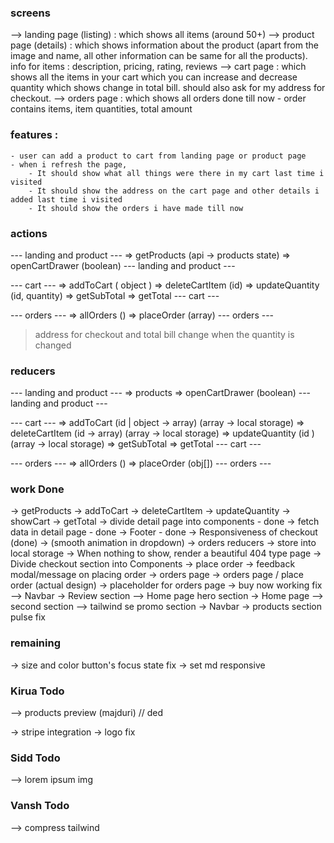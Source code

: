 ### screens

--> landing page (listing) : which shows all items (around 50+)
--> product page (details) : which shows information about the product (apart from the image and name, all other information can be same for all the products). info for items : description, pricing, rating, reviews
--> cart page : which shows all the items in your cart which you can increase and decrease quantity which shows change in total bill. should also ask for my address for checkout.
--> orders page : which shows all orders done till now - order contains items, item quantities, total amount

### features :

    - user can add a product to cart from landing page or product page
    - when i refresh the page,
        - It should show what all things were there in my cart last time i visited
        - It should show the address on the cart page and other details i added last time i visited
        - It should show the orders i have made till now

### actions

--- landing and product ---
=> getProducts (api -> products state)
=> openCartDrawer (boolean)
--- landing and product ---

--- cart ---
=> addToCart ( object )
=> deleteCartItem (id)
=> updateQuantity (id, quantity)
=> getSubTotal
=> getTotal
--- cart ---

--- orders ---
=> allOrders ()
=> placeOrder (array)
--- orders ---

> address for checkout and total bill change when the quantity is changed

### reducers

--- landing and product ---
=> products
=> openCartDrawer (boolean)
--- landing and product ---

--- cart ---
=> addToCart (id | object -> array) (array -> local storage)
=> deleteCartItem (id -> array) (array -> local storage)
=> updateQuantity (id ) (array -> local storage)
=> getSubTotal
=> getTotal
--- cart ---

--- orders ---
=> allOrders ()
=> placeOrder (obj[])
--- orders ---

### work Done

-> getProducts
-> addToCart
-> deleteCartItem
-> updateQuantity
-> showCart
-> getTotal
-> divide detail page into components - done
-> fetch data in detail page - done
-> Footer - done
-> Responsiveness of checkout (done)
-> (smooth animation in dropdown)
-> orders reducers
-> store into local storage
-> When nothing to show, render a beautiful 404 type page
-> Divide checkout section into Components
-> place order
-> feedback modal/message on placing order
-> orders page
-> orders page / place order (actual design)
-> placeholder for orders page
-> buy now working fix
--> Navbar
-> Review section
--> Home page hero section
-> Home page
--> second section
--> tailwind se promo section
-> Navbar
-> products section pulse fix

### remaining

-> size and color button's focus state fix
-> set md responsive

### Kirua Todo

--> products preview (majduri) // ded

-> stripe integration
-> logo fix

### Sidd Todo

--> lorem ipsum img

### Vansh Todo

--> compress tailwind
